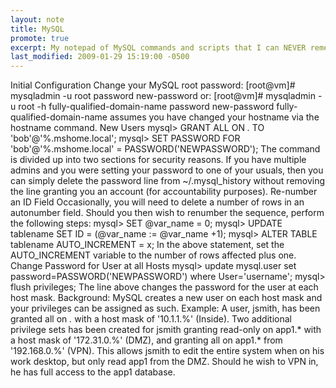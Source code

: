 ```yaml
---
layout: note
title: MySQL
promote: true
excerpt: My notepad of MySQL commands and scripts that I can NEVER remember when I need to something.
last_modified: 2009-01-29 15:19:00 -0500
---
```

Initial Configuration
Change your MySQL root password:
[root@vm]# mysqladmin -u root password new-password
or:
[root@vm]# mysqladmin -u root -h fully-qualified-domain-name password new-password
fully-qualified-domain-name assumes you have changed your hostname via the hostname command.
New Users
mysql> GRANT ALL ON *.* TO 'bob'@'%.mshome.local';
mysql> SET PASSWORD FOR 'bob'@'%.mshome.local' = PASSWORD('NEWPASSWORD');
The command is divided up into two sections for security reasons. If you have multiple admins and you were setting your password to one of your usuals, then you can simply delete the password line from ~/.mysql_history without removing the line granting you an account (for accountability purposes).
Re-number an ID Field
Occasionally, you will need to delete a number of rows in an autonumber field. Should you then wish to renumber the sequence, perform the following steps:
mysql> SET @var_name = 0;
mysql> UPDATE tablename SET ID = (@var_name := @var_name +1);
mysql> ALTER TABLE tablename AUTO_INCREMENT = x;
In the above statement, set the AUTO_INCREMENT variable to the number of rows affected plus one.
Change Password for User at all Hosts
mysql> update mysql.user set password=PASSWORD('NEWPASSWORD') where User='username';
mysql> flush privileges;
The line above changes the password for the user at each host mask.
Background: MySQL creates a new user on each host mask and your privileges can be assigned as such.
Example: A user, jsmith, has been granted all on *.* with a host mask of '10.1.1.%' (Inside). Two additional privilege sets has been created for jsmith granting read-only on app1.* with a host mask of '172.31.0.%' (DMZ), and granting all on app1.* from '192.168.0.%' (VPN). This allows jsmith to edit the entire system when on his work desktop, but only read app1 from the DMZ. Should he wish to VPN in, he has full access to the app1 database.

